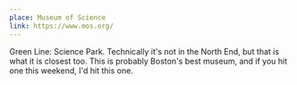```yaml
---
place: Museum of Science
link: https://www.mos.org/
---
```

Green Line: Science Park. Technically it's not in the North End, but that is what it is closest too. This is probably Boston's best museum, and if you hit one this weekend, I'd hit
this one.
